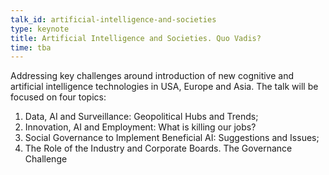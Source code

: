 ```yaml
---
talk_id: artificial-intelligence-and-societies
type: keynote
title: Artificial Intelligence and Societies. Quo Vadis?
time: tba
---
```


Addressing key challenges around introduction of new cognitive and artificial intelligence technologies in USA, Europe and Asia. The talk will be focused on four topics:

1. Data, AI and Surveillance: Geopolitical Hubs and Trends;
2. Innovation, AI and Employment: What is killing our jobs?
3. Social Governance to Implement Beneficial AI: Suggestions and Issues;
4. The Role of the Industry and Corporate Boards. The Governance Challenge

